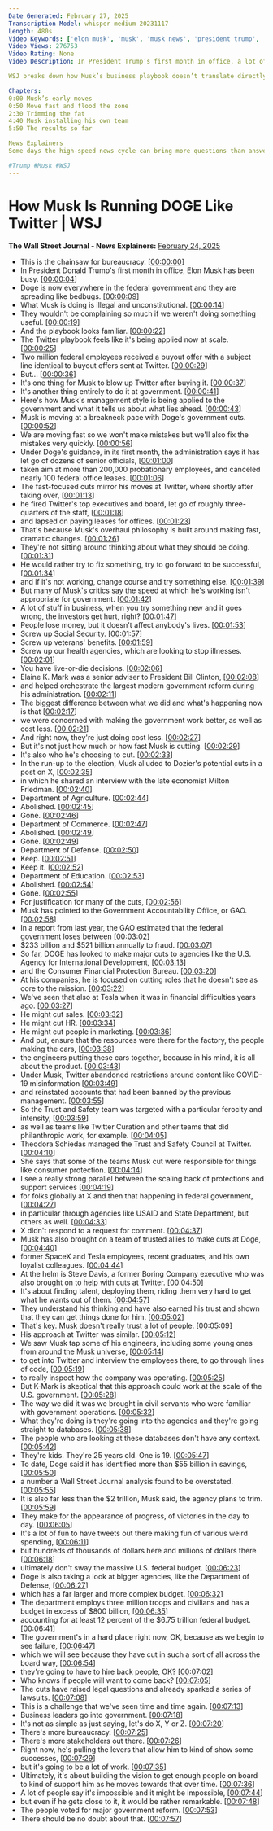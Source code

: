 ```yaml
---
Date Generated: February 27, 2025
Transcription Model: whisper medium 20231117
Length: 480s
Video Keywords: ['elon musk', 'musk', 'musk news', 'president trump', 'trump news', 'doge', 'elon musk doge', 'elon musk donald trump', 'musk trump', 'doge cuts', 'department of government efficiency', 'twitter', 'elon musk x', 'elon musk management style', 'musk management', 'government cuts', 'usaid', 'social security', 'dei', 'government reform', 'gao', 'government accountability office', 'cfpb', 'musk twitter', 'musk leadership', 'spacex', 'tesla', 'musk team', 'department of defense', 'musk email to federal employees', 'politics', 'us budget', 'usnews']
Video Views: 276753
Video Rating: None
Video Description: In President Trump’s first month in office, a lot of work has been done by Elon Musk. Musk’s early marathon of government cuts at DOGE echoes his Twitter takeover back in 2022. In Musk’s first month leading the social media giant X, he cut roughly three quarters of the staff, brought in employees from his other companies and more. Will he be able to continue to make changes like this in the federal government?

WSJ breaks down how Musk’s business playbook doesn’t translate directly to the government and looks at what lies ahead for DOGE. 

Chapters:
0:00 Musk’s early moves
0:50 Move fast and flood the zone
2:30 Trimming the fat
4:40 Musk installing his own team
5:50 The results so far

News Explainers
Some days the high-speed news cycle can bring more questions than answers. WSJ’s news explainers break down the day's biggest stories into bite-size pieces to help you make sense of the news.

#Trump #Musk #WSJ
---
```


# How Musk Is Running DOGE Like Twitter | WSJ
**The Wall Street Journal - News Explainers:** [February 24, 2025](https://www.youtube.com/watch?v=kaNweybz-Zc)
*  This is the chainsaw for bureaucracy. [[00:00:00](https://www.youtube.com/watch?v=kaNweybz-Zc&t=0.0s)]
*  In President Donald Trump's first month in office, Elon Musk has been busy. [[00:00:04](https://www.youtube.com/watch?v=kaNweybz-Zc&t=4.5200000000000005s)]
*  Doge is now everywhere in the federal government and they are spreading like bedbugs. [[00:00:09](https://www.youtube.com/watch?v=kaNweybz-Zc&t=9.44s)]
*  What Musk is doing is illegal and unconstitutional. [[00:00:14](https://www.youtube.com/watch?v=kaNweybz-Zc&t=14.08s)]
*  They wouldn't be complaining so much if we weren't doing something useful. [[00:00:19](https://www.youtube.com/watch?v=kaNweybz-Zc&t=19.0s)]
*  And the playbook looks familiar. [[00:00:22](https://www.youtube.com/watch?v=kaNweybz-Zc&t=22.96s)]
*  The Twitter playbook feels like it's being applied now at scale. [[00:00:25](https://www.youtube.com/watch?v=kaNweybz-Zc&t=25.72s)]
*  Two million federal employees received a buyout offer with a subject line identical to buyout offers sent at Twitter. [[00:00:29](https://www.youtube.com/watch?v=kaNweybz-Zc&t=29.12s)]
*  But... [[00:00:36](https://www.youtube.com/watch?v=kaNweybz-Zc&t=36.24s)]
*  It's one thing for Musk to blow up Twitter after buying it. [[00:00:37](https://www.youtube.com/watch?v=kaNweybz-Zc&t=37.96s)]
*  It's another thing entirely to do it at government. [[00:00:41](https://www.youtube.com/watch?v=kaNweybz-Zc&t=41.08s)]
*  Here's how Musk's management style is being applied to the government and what it tells us about what lies ahead. [[00:00:43](https://www.youtube.com/watch?v=kaNweybz-Zc&t=43.6s)]
*  Musk is moving at a breakneck pace with Doge's government cuts. [[00:00:52](https://www.youtube.com/watch?v=kaNweybz-Zc&t=52.480000000000004s)]
*  We are moving fast so we won't make mistakes but we'll also fix the mistakes very quickly. [[00:00:56](https://www.youtube.com/watch?v=kaNweybz-Zc&t=56.56s)]
*  Under Doge's guidance, in its first month, the administration says it has let go of dozens of senior officials, [[00:01:00](https://www.youtube.com/watch?v=kaNweybz-Zc&t=60.400000000000006s)]
*  taken aim at more than 200,000 probationary employees, and canceled nearly 100 federal office leases. [[00:01:06](https://www.youtube.com/watch?v=kaNweybz-Zc&t=66.92s)]
*  The fast-focused cuts mirror his moves at Twitter, where shortly after taking over, [[00:01:13](https://www.youtube.com/watch?v=kaNweybz-Zc&t=73.84s)]
*  he fired Twitter's top executives and board, let go of roughly three-quarters of the staff, [[00:01:18](https://www.youtube.com/watch?v=kaNweybz-Zc&t=78.60000000000001s)]
*  and lapsed on paying leases for offices. [[00:01:23](https://www.youtube.com/watch?v=kaNweybz-Zc&t=83.76s)]
*  That's because Musk's overhaul philosophy is built around making fast, dramatic changes. [[00:01:26](https://www.youtube.com/watch?v=kaNweybz-Zc&t=86.2s)]
*  They're not sitting around thinking about what they should be doing. [[00:01:31](https://www.youtube.com/watch?v=kaNweybz-Zc&t=91.72s)]
*  He would rather try to fix something, try to go forward to be successful, [[00:01:34](https://www.youtube.com/watch?v=kaNweybz-Zc&t=94.52s)]
*  and if it's not working, change course and try something else. [[00:01:39](https://www.youtube.com/watch?v=kaNweybz-Zc&t=99.2s)]
*  But many of Musk's critics say the speed at which he's working isn't appropriate for government. [[00:01:42](https://www.youtube.com/watch?v=kaNweybz-Zc&t=102.32s)]
*  A lot of stuff in business, when you try something new and it goes wrong, the investors get hurt, right? [[00:01:47](https://www.youtube.com/watch?v=kaNweybz-Zc&t=107.6s)]
*  People lose money, but it doesn't affect anybody's lives. [[00:01:53](https://www.youtube.com/watch?v=kaNweybz-Zc&t=113.56s)]
*  Screw up Social Security. [[00:01:57](https://www.youtube.com/watch?v=kaNweybz-Zc&t=117.32000000000001s)]
*  Screw up veterans' benefits. [[00:01:59](https://www.youtube.com/watch?v=kaNweybz-Zc&t=119.52s)]
*  Screw up our health agencies, which are looking to stop illnesses. [[00:02:01](https://www.youtube.com/watch?v=kaNweybz-Zc&t=121.60000000000001s)]
*  You have live-or-die decisions. [[00:02:06](https://www.youtube.com/watch?v=kaNweybz-Zc&t=126.16s)]
*  Elaine K. Mark was a senior adviser to President Bill Clinton, [[00:02:08](https://www.youtube.com/watch?v=kaNweybz-Zc&t=128.0s)]
*  and helped orchestrate the largest modern government reform during his administration. [[00:02:11](https://www.youtube.com/watch?v=kaNweybz-Zc&t=131.72s)]
*  The biggest difference between what we did and what's happening now is that [[00:02:17](https://www.youtube.com/watch?v=kaNweybz-Zc&t=137.2s)]
*  we were concerned with making the government work better, as well as cost less. [[00:02:21](https://www.youtube.com/watch?v=kaNweybz-Zc&t=141.24s)]
*  And right now, they're just doing cost less. [[00:02:27](https://www.youtube.com/watch?v=kaNweybz-Zc&t=147.48000000000002s)]
*  But it's not just how much or how fast Musk is cutting. [[00:02:29](https://www.youtube.com/watch?v=kaNweybz-Zc&t=149.88s)]
*  It's also who he's choosing to cut. [[00:02:33](https://www.youtube.com/watch?v=kaNweybz-Zc&t=153.52s)]
*  In the run-up to the election, Musk alluded to Dozier's potential cuts in a post on X, [[00:02:35](https://www.youtube.com/watch?v=kaNweybz-Zc&t=155.52s)]
*  in which he shared an interview with the late economist Milton Friedman. [[00:02:40](https://www.youtube.com/watch?v=kaNweybz-Zc&t=160.56s)]
*  Department of Agriculture. [[00:02:44](https://www.youtube.com/watch?v=kaNweybz-Zc&t=164.08s)]
*  Abolished. [[00:02:45](https://www.youtube.com/watch?v=kaNweybz-Zc&t=165.64000000000001s)]
*  Gone. [[00:02:46](https://www.youtube.com/watch?v=kaNweybz-Zc&t=166.44s)]
*  Department of Commerce. [[00:02:47](https://www.youtube.com/watch?v=kaNweybz-Zc&t=167.20000000000002s)]
*  Abolished. [[00:02:49](https://www.youtube.com/watch?v=kaNweybz-Zc&t=169.16000000000003s)]
*  Gone. [[00:02:49](https://www.youtube.com/watch?v=kaNweybz-Zc&t=169.88s)]
*  Department of Defense. [[00:02:50](https://www.youtube.com/watch?v=kaNweybz-Zc&t=170.64s)]
*  Keep. [[00:02:51](https://www.youtube.com/watch?v=kaNweybz-Zc&t=171.96s)]
*  Keep it. [[00:02:52](https://www.youtube.com/watch?v=kaNweybz-Zc&t=172.48s)]
*  Department of Education. [[00:02:53](https://www.youtube.com/watch?v=kaNweybz-Zc&t=173.56s)]
*  Abolished. [[00:02:54](https://www.youtube.com/watch?v=kaNweybz-Zc&t=174.96s)]
*  Gone. [[00:02:55](https://www.youtube.com/watch?v=kaNweybz-Zc&t=175.44s)]
*  For justification for many of the cuts, [[00:02:56](https://www.youtube.com/watch?v=kaNweybz-Zc&t=176.2s)]
*  Musk has pointed to the Government Accountability Office, or GAO. [[00:02:58](https://www.youtube.com/watch?v=kaNweybz-Zc&t=178.32s)]
*  In a report from last year, the GAO estimated that the federal government loses between [[00:03:02](https://www.youtube.com/watch?v=kaNweybz-Zc&t=182.4s)]
*  $233 billion and $521 billion annually to fraud. [[00:03:07](https://www.youtube.com/watch?v=kaNweybz-Zc&t=187.32s)]
*  So far, DOGE has looked to make major cuts to agencies like the U.S. Agency for International Development, [[00:03:13](https://www.youtube.com/watch?v=kaNweybz-Zc&t=193.68s)]
*  and the Consumer Financial Protection Bureau. [[00:03:20](https://www.youtube.com/watch?v=kaNweybz-Zc&t=200.08s)]
*  At his companies, he is focused on cutting roles that he doesn't see as core to the mission. [[00:03:22](https://www.youtube.com/watch?v=kaNweybz-Zc&t=202.68s)]
*  We've seen that also at Tesla when it was in financial difficulties years ago. [[00:03:27](https://www.youtube.com/watch?v=kaNweybz-Zc&t=207.56s)]
*  He might cut sales. [[00:03:32](https://www.youtube.com/watch?v=kaNweybz-Zc&t=212.60000000000002s)]
*  He might cut HR. [[00:03:34](https://www.youtube.com/watch?v=kaNweybz-Zc&t=214.08s)]
*  He might cut people in marketing. [[00:03:36](https://www.youtube.com/watch?v=kaNweybz-Zc&t=216.16000000000003s)]
*  And put, ensure that the resources were there for the factory, the people making the cars, [[00:03:38](https://www.youtube.com/watch?v=kaNweybz-Zc&t=218.04000000000002s)]
*  the engineers putting these cars together, because in his mind, it is all about the product. [[00:03:43](https://www.youtube.com/watch?v=kaNweybz-Zc&t=223.52s)]
*  Under Musk, Twitter abandoned restrictions around content like COVID-19 misinformation [[00:03:49](https://www.youtube.com/watch?v=kaNweybz-Zc&t=229.92s)]
*  and reinstated accounts that had been banned by the previous management. [[00:03:55](https://www.youtube.com/watch?v=kaNweybz-Zc&t=235.23999999999998s)]
*  So the Trust and Safety team was targeted with a particular ferocity and intensity, [[00:03:59](https://www.youtube.com/watch?v=kaNweybz-Zc&t=239.11999999999998s)]
*  as well as teams like Twitter Curation and other teams that did philanthropic work, for example. [[00:04:05](https://www.youtube.com/watch?v=kaNweybz-Zc&t=245.23999999999998s)]
*  Theodora Schiedas managed the Trust and Safety Council at Twitter. [[00:04:10](https://www.youtube.com/watch?v=kaNweybz-Zc&t=250.6s)]
*  She says that some of the teams Musk cut were responsible for things like consumer protection. [[00:04:14](https://www.youtube.com/watch?v=kaNweybz-Zc&t=254.67999999999998s)]
*  I see a really strong parallel between the scaling back of protections and support services [[00:04:19](https://www.youtube.com/watch?v=kaNweybz-Zc&t=259.4s)]
*  for folks globally at X and then that happening in federal government, [[00:04:27](https://www.youtube.com/watch?v=kaNweybz-Zc&t=267.03999999999996s)]
*  in particular through agencies like USAID and State Department, but others as well. [[00:04:33](https://www.youtube.com/watch?v=kaNweybz-Zc&t=273.23999999999995s)]
*  X didn't respond to a request for comment. [[00:04:37](https://www.youtube.com/watch?v=kaNweybz-Zc&t=277.64s)]
*  Musk has also brought on a team of trusted allies to make cuts at Doge, [[00:04:40](https://www.youtube.com/watch?v=kaNweybz-Zc&t=280.35999999999996s)]
*  former SpaceX and Tesla employees, recent graduates, and his own loyalist colleagues. [[00:04:44](https://www.youtube.com/watch?v=kaNweybz-Zc&t=284.72s)]
*  At the helm is Steve Davis, a former Boring Company executive who was also brought on to help with cuts at Twitter. [[00:04:50](https://www.youtube.com/watch?v=kaNweybz-Zc&t=290.64000000000004s)]
*  It's about finding talent, deploying them, riding them very hard to get what he wants out of them. [[00:04:57](https://www.youtube.com/watch?v=kaNweybz-Zc&t=297.04s)]
*  They understand his thinking and have also earned his trust and shown that they can get things done for him. [[00:05:02](https://www.youtube.com/watch?v=kaNweybz-Zc&t=302.04s)]
*  That's key. Musk doesn't really trust a lot of people. [[00:05:09](https://www.youtube.com/watch?v=kaNweybz-Zc&t=309.24s)]
*  His approach at Twitter was similar. [[00:05:12](https://www.youtube.com/watch?v=kaNweybz-Zc&t=312.56s)]
*  We saw Musk tap some of his engineers, including some young ones from around the Musk universe, [[00:05:14](https://www.youtube.com/watch?v=kaNweybz-Zc&t=314.68s)]
*  to get into Twitter and interview the employees there, to go through lines of code, [[00:05:19](https://www.youtube.com/watch?v=kaNweybz-Zc&t=319.84s)]
*  to really inspect how the company was operating. [[00:05:25](https://www.youtube.com/watch?v=kaNweybz-Zc&t=325.44s)]
*  But K-Mark is skeptical that this approach could work at the scale of the U.S. government. [[00:05:28](https://www.youtube.com/watch?v=kaNweybz-Zc&t=328.15999999999997s)]
*  The way we did it was we brought in civil servants who were familiar with government operations. [[00:05:32](https://www.youtube.com/watch?v=kaNweybz-Zc&t=332.88s)]
*  What they're doing is they're going into the agencies and they're going straight to databases. [[00:05:38](https://www.youtube.com/watch?v=kaNweybz-Zc&t=338.68s)]
*  The people who are looking at these databases don't have any context. [[00:05:42](https://www.youtube.com/watch?v=kaNweybz-Zc&t=342.88s)]
*  They're kids. They're 25 years old. One is 19. [[00:05:47](https://www.youtube.com/watch?v=kaNweybz-Zc&t=347.52s)]
*  To date, Doge said it has identified more than $55 billion in savings, [[00:05:50](https://www.youtube.com/watch?v=kaNweybz-Zc&t=350.76s)]
*  a number a Wall Street Journal analysis found to be overstated. [[00:05:55](https://www.youtube.com/watch?v=kaNweybz-Zc&t=355.84s)]
*  It is also far less than the $2 trillion, Musk said, the agency plans to trim. [[00:05:59](https://www.youtube.com/watch?v=kaNweybz-Zc&t=359.88s)]
*  They make for the appearance of progress, of victories in the day to day. [[00:06:05](https://www.youtube.com/watch?v=kaNweybz-Zc&t=365.36s)]
*  It's a lot of fun to have tweets out there making fun of various weird spending, [[00:06:11](https://www.youtube.com/watch?v=kaNweybz-Zc&t=371.8s)]
*  but hundreds of thousands of dollars here and millions of dollars there [[00:06:18](https://www.youtube.com/watch?v=kaNweybz-Zc&t=378.96000000000004s)]
*  ultimately don't sway the massive U.S. federal budget. [[00:06:23](https://www.youtube.com/watch?v=kaNweybz-Zc&t=383.36s)]
*  Doge is also taking a look at bigger agencies, like the Department of Defense, [[00:06:27](https://www.youtube.com/watch?v=kaNweybz-Zc&t=387.96000000000004s)]
*  which has a far larger and more complex budget. [[00:06:32](https://www.youtube.com/watch?v=kaNweybz-Zc&t=392.32s)]
*  The department employs three million troops and civilians and has a budget in excess of $800 billion, [[00:06:35](https://www.youtube.com/watch?v=kaNweybz-Zc&t=395.28s)]
*  accounting for at least 12 percent of the $6.75 trillion federal budget. [[00:06:41](https://www.youtube.com/watch?v=kaNweybz-Zc&t=401.59999999999997s)]
*  The government's in a hard place right now, OK, because as we begin to see failure, [[00:06:47](https://www.youtube.com/watch?v=kaNweybz-Zc&t=407.2s)]
*  which we will see because they have cut in such a sort of all across the board way, [[00:06:54](https://www.youtube.com/watch?v=kaNweybz-Zc&t=414.08s)]
*  they're going to have to hire back people, OK? [[00:07:02](https://www.youtube.com/watch?v=kaNweybz-Zc&t=422.28000000000003s)]
*  Who knows if people will want to come back? [[00:07:05](https://www.youtube.com/watch?v=kaNweybz-Zc&t=425.72s)]
*  The cuts have raised legal questions and already sparked a series of lawsuits. [[00:07:08](https://www.youtube.com/watch?v=kaNweybz-Zc&t=428.16s)]
*  This is a challenge that we've seen time and time again. [[00:07:13](https://www.youtube.com/watch?v=kaNweybz-Zc&t=433.2s)]
*  Business leaders go into government. [[00:07:18](https://www.youtube.com/watch?v=kaNweybz-Zc&t=438.04s)]
*  It's not as simple as just saying, let's do X, Y or Z. [[00:07:20](https://www.youtube.com/watch?v=kaNweybz-Zc&t=440.76s)]
*  There's more bureaucracy. [[00:07:25](https://www.youtube.com/watch?v=kaNweybz-Zc&t=445.04s)]
*  There's more stakeholders out there. [[00:07:26](https://www.youtube.com/watch?v=kaNweybz-Zc&t=446.6s)]
*  Right now, he's pulling the levers that allow him to kind of show some successes, [[00:07:29](https://www.youtube.com/watch?v=kaNweybz-Zc&t=449.6s)]
*  but it's going to be a lot of work. [[00:07:35](https://www.youtube.com/watch?v=kaNweybz-Zc&t=455.28000000000003s)]
*  Ultimately, it's about building the vision to get enough people on board to kind of support him as he moves towards that over time. [[00:07:36](https://www.youtube.com/watch?v=kaNweybz-Zc&t=456.36s)]
*  A lot of people say it's impossible and it might be impossible, [[00:07:44](https://www.youtube.com/watch?v=kaNweybz-Zc&t=464.72s)]
*  but even if he gets close to it, it would be rather remarkable. [[00:07:48](https://www.youtube.com/watch?v=kaNweybz-Zc&t=468.28s)]
*  The people voted for major government reform. [[00:07:53](https://www.youtube.com/watch?v=kaNweybz-Zc&t=473.16s)]
*  There should be no doubt about that. [[00:07:57](https://www.youtube.com/watch?v=kaNweybz-Zc&t=477.56s)]
